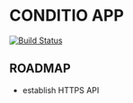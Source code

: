 # CONDITIO APP
[![Build Status](https://travis-ci.org/kikacu/conditio-app.svg?branch=master)](https://travis-ci.org/kikacu/conditio-app)
## ROADMAP
* establish HTTPS API